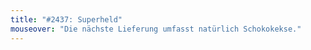 ```yaml
---
title: "#2437: Superheld"
mouseover: "Die nächste Lieferung umfasst natürlich Schokokekse."
---
```


